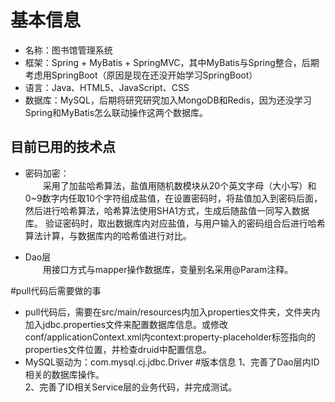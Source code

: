 # 基本信息
+ 名称：图书馆管理系统
+ 框架：Spring + MyBatis + SpringMVC，其中MyBatis与Spring整合，后期考虑用SpringBoot（原因是现在还没开始学习SpringBoot）
+ 语言：Java、HTML5、JavaScript、CSS
+ 数据库：MySQL，后期将研究研究加入MongoDB和Redis，因为还没学习Spring和MyBatis怎么联动操作这两个数据库。
## 目前已用的技术点
+ 密码加密：<br/>
&#8195;&#8195;采用了加盐哈希算法，盐值用随机数模块从20个英文字母（大小写）和0~9数字内任取10个字符组成盐值，在设置密码时，将盐值加入到密码后面，然后进行哈希算法，哈希算法使用SHA1方式，生成后随盐值一同写入数据库。
验证密码时，取出数据库内对应盐值，与用户输入的密码组合后进行哈希算法计算，与数据库内的哈希值进行对比。

+ Dao层<br/>
&#8195;&#8195;用接口方式与mapper操作数据库，变量别名采用@Param注释。

#pull代码后需要做的事
+ pull代码后，需要在src/main/resources内加入properties文件夹，文件夹内加入jdbc.properties文件来配置数据库信息。或修改conf/applicationContext.xml内context:property-placeholder标签指向的properties文件位置，并检查druid中配置信息。
+ MySQL驱动为：com.mysql.cj.jdbc.Driver
#版本信息
1、完善了Dao层内ID相关的数据库操作。<br/>
2、完善了ID相关Service层的业务代码，并完成测试。
    